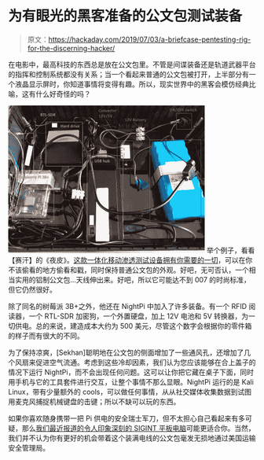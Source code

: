 # 为有眼光的黑客准备的公文包测试装备

> 原文：<https://hackaday.com/2019/07/03/a-briefcase-pentesting-rig-for-the-discerning-hacker/>

在电影中，最高科技的东西总是放在公文包里。不管是间谍装备还是轨道武器平台的指挥和控制系统都没有关系；当一个看起来普通的公文包被打开，上半部分有一个液晶显示屏时，你知道事情将变得有趣。所以，现实世界中的黑客会模仿经典比喻，这有什么好奇怪的吗？

[![](img/d89c9b350839920e6a07354782f7de99.png)](https://hackaday.com/wp-content/uploads/2019/07/nightpi_detail.jpg) 举个例子，看看【赛汗】的《夜皮》。[这款一体化移动渗透测试设备拥有你需要的一切](https://github.com/Sekhan/NightPi)，可以在你不该偷看的地方偷看和戳，同时保持普通公文包的外观。好吧，无可否认，一个相当实用的铝制公文包…天线伸出来。好吧，所以它可能达不到 007 的时尚标准，但它仍然很好。

除了同名的树莓派 3B+之外，他还在 NightPi 中加入了许多装备。有一个 RFID 阅读器，一个 RTL-SDR 加密狗，一个外置硬盘，加上 12V 电池和 5V 转换器，为一切供电。总的来说，建造成本大约为 500 美元，尽管这个数字会根据你的零件箱的样子而有很大的不同。

为了保持凉爽，[Sekhan]聪明地在公文包的侧面增加了一些通风孔，还增加了几个风扇来促进空气流通。考虑到这些冷却因素，我们认为您应该能够在合上盖子的情况下运行 NightPi，而不会出现任何问题。这可以让你把它藏在桌子下面，同时用手机与它的工具套件进行交互，让整个事情不那么显眼。NightPi 运行的是 Kali Linux，带有少量额外的 cools，可以做任何事情，从从社交媒体收集数据到试图用麦克风捕捉机械键盘的击键；所以不缺可以玩的东西。

如果你喜欢随身携带一把 Pi 供电的安全瑞士军刀，但不太担心自己看起来有多可疑，那么[我们最近报道的令人印象深刻的 SIGINT 平板电脑](https://hackaday.com/2019/06/05/mobile-sigint-hacking-on-a-civilians-budget/)可能更适合你。当然，我们并不认为你有更好的机会带着这个装满电线的公文包毫发无损地通过美国运输安全管理局。